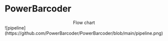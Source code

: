 # PowerBarcoder
<center>Flow chart</center>
![pipeline](https://github.com/PowerBarcoder/PowerBarcoder/blob/main/pipeline.png)
